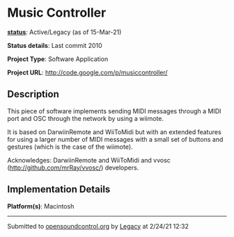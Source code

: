 # Music Controller

**[status](../implementation-status.html)**: Active/Legacy (as of 15-Mar-21)

**Status details**: 
Last commit 2010

**Project Type**: Software Application

**Project URL**: <http://code.google.com/p/musiccontroller/>

## Description

This piece of software implements sending MIDI messages through a MIDI port and OSC through the network by using a wiimote. <p> It is based on DarwiinRemote and WiiToMidi but with an extended features for using a larger number of MIDI messages with a small set of buttons and gestures (which is the case of the wiimote). <p> Acknowledges: DarwiinRemote and WiiToMidi and vvosc (http://github.com/mrRay/vvosc/) developers.

## Implementation Details

**Platform(s)**: Macintosh

---
Submitted to [opensoundcontrol.org](https://opensoundcontrol.org) by [Legacy](https://web.archive.org) at 2/24/21 12:32
